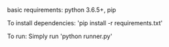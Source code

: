 basic requirements: python 3.6.5+, pip

To install dependencies:
	'pip install -r requirements.txt'

To run:
	Simply run 'python runner.py'
